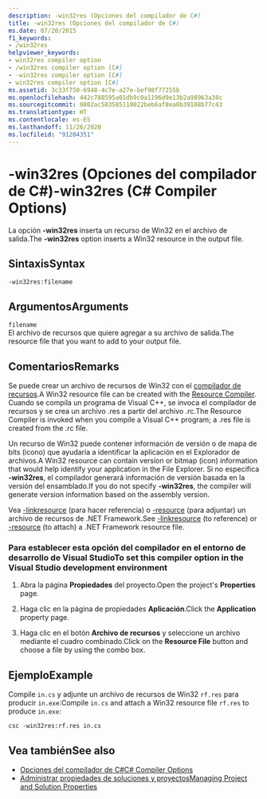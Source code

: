 ```yaml
---
description: -win32res (Opciones del compilador de C#)
title: -win32res (Opciones del compilador de C#)
ms.date: 07/20/2015
f1_keywords:
- /win32res
helpviewer_keywords:
- win32res compiler option
- /win32res compiler option [C#]
- -win32res compiler option [C#]
- win32res compiler option [C#]
ms.assetid: 3c33f750-6948-4c7e-a27e-bef98f77255b
ms.openlocfilehash: 442c788595a01db9c0a1196d9e13b2a98963a38c
ms.sourcegitcommit: 0802ac583585110022beb6af8ea0b39188b77c43
ms.translationtype: HT
ms.contentlocale: es-ES
ms.lasthandoff: 11/26/2020
ms.locfileid: "91204351"
---
```

# <a name="-win32res-c-compiler-options"></a><span data-ttu-id="7690a-103">-win32res (Opciones del compilador de C#)</span><span class="sxs-lookup"><span data-stu-id="7690a-103">-win32res (C# Compiler Options)</span></span>

<span data-ttu-id="7690a-104">La opción **-win32res** inserta un recurso de Win32 en el archivo de salida.</span><span class="sxs-lookup"><span data-stu-id="7690a-104">The **-win32res** option inserts a Win32 resource in the output file.</span></span>  
  
## <a name="syntax"></a><span data-ttu-id="7690a-105">Sintaxis</span><span class="sxs-lookup"><span data-stu-id="7690a-105">Syntax</span></span>  
  
```console  
-win32res:filename  
```  
  
## <a name="arguments"></a><span data-ttu-id="7690a-106">Argumentos</span><span class="sxs-lookup"><span data-stu-id="7690a-106">Arguments</span></span>  

 `filename`  
 <span data-ttu-id="7690a-107">El archivo de recursos que quiere agregar a su archivo de salida.</span><span class="sxs-lookup"><span data-stu-id="7690a-107">The resource file that you want to add to your output file.</span></span>  
  
## <a name="remarks"></a><span data-ttu-id="7690a-108">Comentarios</span><span class="sxs-lookup"><span data-stu-id="7690a-108">Remarks</span></span>  

 <span data-ttu-id="7690a-109">Se puede crear un archivo de recursos de Win32 con el [compilador de recursos](resource-compiler-option.md).</span><span class="sxs-lookup"><span data-stu-id="7690a-109">A Win32 resource file can be created with the [Resource Compiler](resource-compiler-option.md).</span></span> <span data-ttu-id="7690a-110">Cuando se compila un programa de Visual C++, se invoca el compilador de recursos y se crea un archivo .res a partir del archivo .rc.</span><span class="sxs-lookup"><span data-stu-id="7690a-110">The Resource Compiler is invoked when you compile a Visual C++ program; a .res file is created from the .rc file.</span></span>  
  
 <span data-ttu-id="7690a-111">Un recurso de Win32 puede contener información de versión o de mapa de bits (icono) que ayudaría a identificar la aplicación en el Explorador de archivos.</span><span class="sxs-lookup"><span data-stu-id="7690a-111">A Win32 resource can contain version or bitmap (icon) information that would help identify your application in the File Explorer.</span></span> <span data-ttu-id="7690a-112">Si no especifica **-win32res**, el compilador generará información de versión basada en la versión del ensamblado.</span><span class="sxs-lookup"><span data-stu-id="7690a-112">If you do not specify **-win32res**, the compiler will generate version information based on the assembly version.</span></span>  
  
 <span data-ttu-id="7690a-113">Vea [-linkresource](./linkresource-compiler-option.md) (para hacer referencia) o [-resource](./resource-compiler-option.md) (para adjuntar) un archivo de recursos de .NET Framework.</span><span class="sxs-lookup"><span data-stu-id="7690a-113">See [-linkresource](./linkresource-compiler-option.md) (to reference) or [-resource](./resource-compiler-option.md) (to attach) a .NET Framework resource file.</span></span>  
  
### <a name="to-set-this-compiler-option-in-the-visual-studio-development-environment"></a><span data-ttu-id="7690a-114">Para establecer esta opción del compilador en el entorno de desarrollo de Visual Studio</span><span class="sxs-lookup"><span data-stu-id="7690a-114">To set this compiler option in the Visual Studio development environment</span></span>  
  
1. <span data-ttu-id="7690a-115">Abra la página **Propiedades** del proyecto.</span><span class="sxs-lookup"><span data-stu-id="7690a-115">Open the project's **Properties** page.</span></span>  
  
2. <span data-ttu-id="7690a-116">Haga clic en la página de propiedades **Aplicación**.</span><span class="sxs-lookup"><span data-stu-id="7690a-116">Click the **Application** property page.</span></span>  
  
3. <span data-ttu-id="7690a-117">Haga clic en el botón **Archivo de recursos** y seleccione un archivo mediante el cuadro combinado.</span><span class="sxs-lookup"><span data-stu-id="7690a-117">Click on the **Resource File** button and choose a file by using the combo box.</span></span>  
  
## <a name="example"></a><span data-ttu-id="7690a-118">Ejemplo</span><span class="sxs-lookup"><span data-stu-id="7690a-118">Example</span></span>  

 <span data-ttu-id="7690a-119">Compile `in.cs` y adjunte un archivo de recursos de Win32 `rf.res` para producir `in.exe`:</span><span class="sxs-lookup"><span data-stu-id="7690a-119">Compile `in.cs` and attach a Win32 resource file `rf.res` to produce `in.exe`:</span></span>  
  
```console  
csc -win32res:rf.res in.cs  
```  
  
## <a name="see-also"></a><span data-ttu-id="7690a-120">Vea también</span><span class="sxs-lookup"><span data-stu-id="7690a-120">See also</span></span>

- [<span data-ttu-id="7690a-121">Opciones del compilador de C#</span><span class="sxs-lookup"><span data-stu-id="7690a-121">C# Compiler Options</span></span>](./index.md)
- [<span data-ttu-id="7690a-122">Administrar propiedades de soluciones y proyectos</span><span class="sxs-lookup"><span data-stu-id="7690a-122">Managing Project and Solution Properties</span></span>](/visualstudio/ide/managing-project-and-solution-properties)
